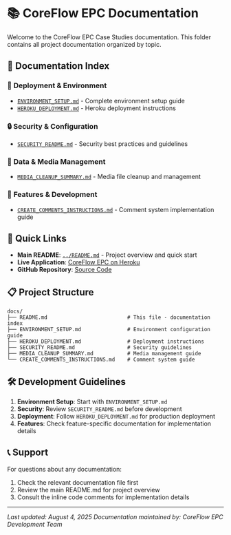# 📚 CoreFlow EPC Documentation

Welcome to the CoreFlow EPC Case Studies documentation. This folder contains all project documentation organized by topic.

## 📖 Documentation Index

### 🚀 **Deployment & Environment**
- [`ENVIRONMENT_SETUP.md`](ENVIRONMENT_SETUP.md) - Complete environment setup guide
- [`HEROKU_DEPLOYMENT.md`](HEROKU_DEPLOYMENT.md) - Heroku deployment instructions

### 🔒 **Security & Configuration**
- [`SECURITY_README.md`](SECURITY_README.md) - Security best practices and guidelines

### 💾 **Data & Media Management**
- [`MEDIA_CLEANUP_SUMMARY.md`](MEDIA_CLEANUP_SUMMARY.md) - Media file cleanup and management

### 💬 **Features & Development**
- [`CREATE_COMMENTS_INSTRUCTIONS.md`](CREATE_COMMENTS_INSTRUCTIONS.md) - Comment system implementation guide

## 🔗 Quick Links

- **Main README**: [`../README.md`](../README.md) - Project overview and quick start
- **Live Application**: [CoreFlow EPC on Heroku](https://coreflow-epc-casestudies-9c6524ceb3f5.herokuapp.com/)
- **GitHub Repository**: [Source Code](https://github.com/Katona-Peter/coreflow-epc-casestudies)

## 📋 Project Structure

```
docs/
├── README.md                          # This file - documentation index
├── ENVIRONMENT_SETUP.md               # Environment configuration guide
├── HEROKU_DEPLOYMENT.md               # Deployment instructions
├── SECURITY_README.md                 # Security guidelines
├── MEDIA_CLEANUP_SUMMARY.md           # Media management guide
└── CREATE_COMMENTS_INSTRUCTIONS.md    # Comment system guide
```

## 🛠️ Development Guidelines

1. **Environment Setup**: Start with `ENVIRONMENT_SETUP.md`
2. **Security**: Review `SECURITY_README.md` before development
3. **Deployment**: Follow `HEROKU_DEPLOYMENT.md` for production deployment
4. **Features**: Check feature-specific documentation for implementation details

## 📞 Support

For questions about any documentation:
1. Check the relevant documentation file first
2. Review the main README.md for project overview
3. Consult the inline code comments for implementation details

---

*Last updated: August 4, 2025*
*Documentation maintained by: CoreFlow EPC Development Team*
